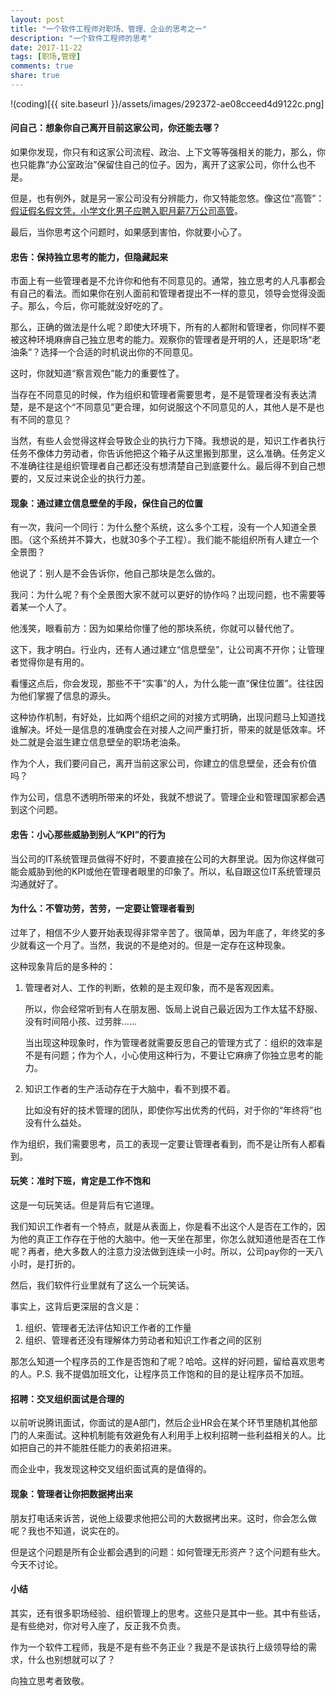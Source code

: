 ```yaml
---
layout: post
title: "一个软件工程师对职场、管理、企业的思考之一"
description: "一个软件工程师的思考"
date: 2017-11-22
tags: [职场,管理]
comments: true
share: true
---
```


!(coding)[{{ site.baseurl }}/assets/images/292372-ae08cceed4d9122c.png]

#### 问自己：想象你自己离开目前这家公司，你还能去哪？
如果你发现，你只有和这家公司流程、政治、上下文等等强相关的能力，那么，你也只能靠“办公室政治”保留住自己的位子。因为，离开了这家公司，你什么也不是。

但是，也有例外，就是另一家公司没有分辨能力，你又特能忽悠。像这位“高管”：[假证假名假文凭，小学文化男子应聘入职月薪7万公司高管](http://www.thepaper.cn/newsDetail_forward_1852714)。

最后，当你思考这个问题时，如果感到害怕，你就要小心了。

#### 忠告：保持独立思考的能力，但隐藏起来
市面上有一些管理者是不允许你和他有不同意见的。通常，独立思考的人凡事都会有自己的看法。而如果你在别人面前和管理者提出不一样的意见，领导会觉得没面子。那么，今后，你可能就没好吃的了。

那么，正确的做法是什么呢？即使大环境下，所有的人都附和管理者，你同样不要被这种环境麻痹自己独立思考的能力。观察你的管理者是开明的人，还是职场“老油条”？选择一个合适的时机说出你的不同意见。

这时，你就知道“察言观色”能力的重要性了。

当存在不同意见的时候，作为组织和管理者需要思考，是不是管理者没有表达清楚，是不是这个“不同意见”更合理，如何说服这个不同意见的人，其他人是不是也有不同的意见？

当然，有些人会觉得这样会导致企业的执行力下降。我想说的是，知识工作者执行任务不像体力劳动者，你告诉他把这个箱子从这里搬到那里，这么准确。任务定义不准确往往是组织管理者自己都还没有想清楚自己到底要什么。最后得不到自己想要的，又反过来说企业的执行力差。


#### 现象：通过建立信息壁垒的手段，保住自己的位置

有一次，我问一个同行：为什么整个系统，这么多个工程，没有一个人知道全景图。（这个系统并不算大，也就30多个子工程）。我们能不能组织所有人建立一个全景图？

他说了：别人是不会告诉你，他自己那块是怎么做的。

我问：为什么呢？有个全景图大家不就可以更好的协作吗？出现问题，也不需要等着某一个人了。

他浅笑，眼看前方：因为如果给你懂了他的那块系统，你就可以替代他了。

这下，我才明白。行业内，还有人通过建立“信息壁垒”，让公司离不开你；让管理者觉得你是有用的。

看懂这点后，你会发现，那些不干“实事”的人，为什么能一直“保住位置”。往往因为他们掌握了信息的源头。

这种协作机制，有好处，比如两个组织之间的对接方式明确，出现问题马上知道找谁解决。坏处一是信息的准确度会在对接人之间严重打折，带来的就是低效率。坏处二就是会滋生建立信息壁垒的职场老油条。

作为个人，我们要问自己，离开当前这家公司，你建立的信息壁垒，还会有价值吗？

作为公司，信息不透明所带来的坏处，我就不想说了。管理企业和管理国家都会遇到这个问题。

#### 忠告：小心那些威胁到别人“KPI”的行为

当公司的IT系统管理员做得不好时，不要直接在公司的大群里说。因为你这样做可能会威胁到他的KPI或他在管理者眼里的印象了。所以，私自跟这位IT系统管理员沟通就好了。



#### 为什么：不管功劳，苦劳，一定要让管理者看到

过年了，相信不少人要开始表现得非常辛苦了。很简单，因为年底了，年终奖的多少就看这一个月了。当然，我说的不是绝对的。但是一定存在这种现象。

这种现象背后的是多种的：

1. 管理者对人、工作的判断，依赖的是主观印象，而不是客观因素。

   所以，你会经常听到有人在朋友圈、饭局上说自己最近因为工作太猛不舒服、没有时间陪小孩、过劳胖……

   当出现这种现象时，作为管理者就需要反思自己的管理方式了：组织的效率是不是有问题；作为个人，小心使用这种行为，不要让它麻痹了你独立思考的能力。

2. 知识工作者的生产活动存在于大脑中，看不到摸不着。

   比如没有好的技术管理的团队，即使你写出优秀的代码，对于你的“年终将”也没有什么益处。

作为组织，我们需要思考，员工的表现一定要让管理者看到，而不是让所有人都看到。

#### 玩笑：准时下班，肯定是工作不饱和

这是一句玩笑话。但是背后有它道理。

我们知识工作者有一个特点，就是从表面上，你是看不出这个人是否在工作的，因为他的真正工作存在于他的大脑中。他一天坐在那里，你怎么就知道他是否在工作呢？再者，绝大多数人的注意力没法做到连续一小时。所以，公司pay你的一天八小时，是打折的。

然后，我们软件行业里就有了这么一个玩笑话。

事实上，这背后更深层的含义是：

1. 组织、管理者无法评估知识工作者的工作量
2. 组织、管理者还没有理解体力劳动者和知识工作者之间的区别

那怎么知道一个程序员的工作是否饱和了呢？哈哈。这样的好问题，留给喜欢思考的人。P.S. 我不提倡加班文化，让程序员工作饱和的目的是让程序员不加班。

#### 招聘：交叉组织面试是合理的

以前听说腾讯面试，你面试的是A部门，然后企业HR会在某个环节里随机其他部门的人来面试。这种机制能有效避免有人利用手上权利招聘一些利益相关的人。比如把自己的并不能胜任能力的表弟招进来。

而企业中，我发现这种交叉组织面试真的是值得的。



#### 现象：管理者让你把数据拷出来

朋友打电话来诉苦，说他上级要求他把公司的大数据拷出来。这时，你会怎么做呢？我也不知道，说实在的。

但是这个问题是所有企业都会遇到的问题：如何管理无形资产？这个问题有些大。今天不讨论。

#### 小结

其实，还有很多职场经验、组织管理上的思考。这些只是其中一些。其中有些话，是有些绝对，你对号入座了，反正我不负责。

作为一个软件工程师，我是不是有些不务正业？我是不是该执行上级领导给的需求，什么也别想就可以了？

向独立思考者致敬。
